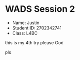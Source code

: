 # WADS Session 2

- Name: Justin
- Student ID: 2702342741
- Class: L4BC

this is my 4th try please God

pls